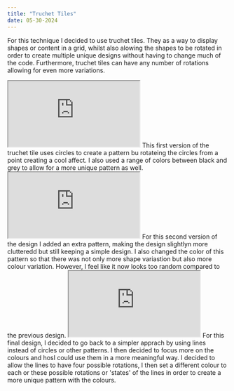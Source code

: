 ```yaml
---
title: "Truchet Tiles"
date: 05-30-2024
---
```

For this technique I decided to use truchet tiles. They as a way to display shapes or content in a grid, whilst also alowing the shapes to be rotated in order to create multiple unique designs without having to change much of the code. Furthermore, truchet tiles can have any number of rotations allowing for even more variations.
<iframe src="https://editor.p5js.org/lolalolabob/full/9y7zIa8Mn"></iframe>
This first version of the truchet tile uses circles to create a pattern bu rotateing the circles from a point creating a cool affect. I also used a range of colors between black and grey to allow for a more unique pattern as well.
<iframe src="https://editor.p5js.org/lolalolabob/full/2queKES1E"></iframe>
For this second version of the design I added an extra pattern, making the design slightlyn more clutteredd but still keeping a simple design. I also changed the color of this pattern so that there was not only more shape variastion but also more colour variation. However, I feel like it now looks too random compared to the previous design.
<iframe src="https://editor.p5js.org/lolalolabob/full/6dM0gi94f"></iframe>
For this final design, I decided to go back to a simpler apprach by using lines instead of circles or other patterns. I then decided to focus more on the colours and hosI could use them in a more meaningful way. I decided to allow the lines to have four possible rotations, I then set a different colour to each or these possible rotations or 'states' of the lines in order to create a more unique pattern with the colours.
